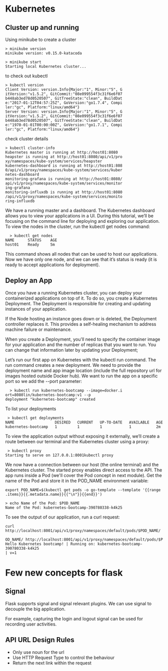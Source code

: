 # Kubernetes

## Cluster up and running

Using minikube to create a cluster  

```
> minikube version
minikube version: v0.15.0-katacoda
```

```
> minikube start
Starting local Kubernetes cluster...
```

to check out kubectl
```
> kubectl version
Client Version: version.Info{Major:"1", Minor:"5", G
itVersion:"v1.5.2", GitCommit:"08e099554f3c31f6e6f07
b448ab3ed78d0520507", GitTreeState:"clean", BuildDat
e:"2017-01-12T04:57:25Z", GoVersion:"go1.7.4", Compi
ler:"gc", Platform:"linux/amd64"}
Server Version: version.Info{Major:"1", Minor:"5", G
itVersion:"v1.5.2", GitCommit:"08e099554f3c31f6e6f07
b448ab3ed78d0520507", GitTreeState:"clean", BuildDat
e:"1970-01-01T00:00:00Z", GoVersion:"go1.7.1", Compi
ler:"gc", Platform:"linux/amd64"}
```

check cluster details

```
> kubectl cluster-info
Kubernetes master is running at http://host01:8080
heapster is running at http://host01:8080/api/v1/pro
xy/namespaces/kube-system/services/heapster
kubernetes-dashboard is running at http://host01:808
0/api/v1/proxy/namespaces/kube-system/services/kuber
netes-dashboard
monitoring-grafana is running at http://host01:8080/
api/v1/proxy/namespaces/kube-system/services/monitor
ing-grafana
monitoring-influxdb is running at http://host01:8080
/api/v1/proxy/namespaces/kube-system/services/monito
ring-influxdb
```
We have a running master and a dashboard. The Kubernetes dashboard allows you to view your applications in a UI. During this tutorial, we’ll be focusing on the command line for deploying and exploring our application. To view the nodes in the cluster, run the kubectl get nodes command:  

```
  > kubectl get nodes
NAME      STATUS    AGE
host01    Ready     5m
```
This command shows all nodes that can be used to host our applications. Now we have only one node, and we can see that it’s status is ready (it is ready to accept applications for deployment).

## Deploy an App

Once you have a running Kubernetes cluster, you can deploy your containerized applications on top of it. To do so, you create a Kubernetes Deployment. The Deployment is responsible for creating and updating instances of your application.  

If the Node hosting an instance goes down or is deleted, the Deployment controller replaces it. This provides a self-healing mechanism to address machine failure or maintenance.  

When you create a Deployment, you'll need to specify the container image for your application and the number of replicas that you want to run. You can change that information later by updating your Deployment;  

Let’s run our first app on Kubernetes with the kubectl run command. The run command creates a new deployment. We need to provide the deployment name and app image location (include the full repository url for images hosted outside Docker hub). We want to run the app on a specific port so we add the --port parameter:

```
  > kubectl run kubernetes-bootcamp --image=docker.i
ort=8080lin/kubernetes-bootcamp:v1 --p
deployment "kubernetes-bootcamp" created
```
To list your deployments 

```  
 > kubectl get deployments
NAME                  DESIRED   CURRENT   UP-TO-DATE   AVAILABLE   AGE
kubernetes-bootcamp   1         1         1            1           2m
```
To view the application output without exposing it externally, we’ll create a route between our terminal and the Kubernetes cluster using a proxy:

```
 > kubectl proxy
Starting to serve on 127.0.0.1:8001kubectl proxy
```

We now have a connection between our host (the online terminal) and the Kubernetes cluster. The started proxy enables direct access to the API. The app runs inside a Pod (we'll cover the Pod concept in next module). Get the name of the Pod and store it in the POD_NAME environment variable:  
```
export POD_NAME=$(kubectl get pods -o go-template --template '{{range .items}}{{.metadata.name}}{{"\n"}}{{end}}')

> echo Name of the Pod: $POD_NAME
Name of the Pod: kubernetes-bootcamp-390780338-k4k25
```

To see the output of our application, run a curl request:

```
curl http://localhost:8001/api/v1/proxy/namespaces/default/pods/$POD_NAME/

OD_NAME/ http://localhost:8001/api/v1/proxy/namespaces/default/pods/$P
Hello Kubernetes bootcamp! | Running on: kubernetes-bootcamp-390780338-k4k25
| v=1
```


# Few new concepts for flask

## Signal 

Flask supports signal and signal relevant plugins. We can use signal to decouple the big application.

For example, capturing the login and logout signal can be used for recording user activities.

## API URL Design Rules

* Only use noun for the url
* Use HTTP Request Type to control the behaviour
* Return the next link within the request 



